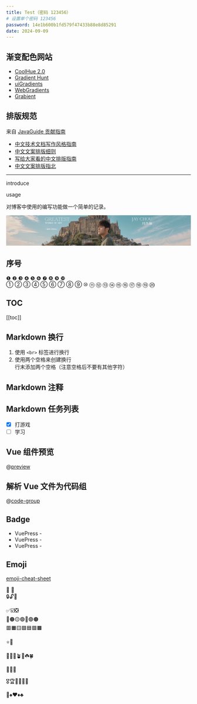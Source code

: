 ```yaml
---
title: Test（密码 123456）
# 设置单个密码 123456
password: 14e1b600b1fd579f47433b88e8d85291
date: 2024-09-09
---
```


## 渐变配色网站

- [CoolHue 2.0](https://webkul.github.io/coolhue/)
- [Gradient Hunt](https://gradienthunt.com/)
- [uiGradients](https://uigradients.com/)
- [WebGradients](https://webgradients.com/)
- [Grabient](https://www.grabient.com/)

## 排版规范 

来自 [JavaGuide 贡献指南](https://javaguide.cn/javaguide/contribution-guideline.html)

- [中文技术文档写作风格指南](https://zh-style-guide.readthedocs.io/zh-cn/latest/)
- [中文文案排版细则](https://dawner.top/posts/chinese-copywriting-rules/)
- [写给大家看的中文排版指南](https://zhuanlan.zhihu.com/p/20506092)
- [中文文案排版指北](https://github.com/sparanoid/chinese-copywriting-guidelines)

---

introduce

usage

对博客中使用的编写功能做一个简单的记录。

![channels4_banner](channels4_banner.jpg)

## 序号
❶ ❷ ❸ ❹ ❺ ❻ ❼ ❽ ❾ ❿   
① ② ③ ④ ⑤ ⑥ ⑦ ⑧ ⑨ ⑩ ⑪ ⑫ ⑬ ⑭ ⑮ ⑯ ⑰ ⑱ ⑲ ⑳ 

## TOC

[[toc]]

## Markdown 换行

1. 使用 `<br>` 标签进行换行
2. 使用两个空格来创建换行  
   行末添加两个空格（注意空格后不要有其他字符）

## Markdown 注释

<!--
这是一段被注释掉的文字
-->

[comment]: (这是一段被注释掉的文字)

[//]: (这是一段被注释掉的文字)

[^_^]: (这是一段被注释掉的文字)

## Markdown 任务列表
- [x] 打游戏
- [ ] 学习

## Vue 组件预览
@[preview](@/.vuepress/components/IconHome.vue)

## 解析 Vue 文件为代码组
@[code-group](@/.vuepress/components/IconHome.vue)

## Badge

- VuePress - <Badge type="tip" text="v2" vertical="top" />
- VuePress - <Badge type="warning" text="v2" vertical="middle" />
- VuePress - <Badge type="danger" text="v2" vertical="bottom" />

## Emoji

[emoji-cheat-sheet](https://www.webfx.com/tools/emoji-cheat-sheet/)

🍇 🍉  
🔒🔓🔗

✅☑️❎  
🔴🟠🟡🟢🔵🟣🟤  
🟥🟧🟨🟩🟦🟪🟫  

⭐🌟

🌻🌼🌱🪴🌿☘️🍀  

🐣🐤🐥

🎖️🏆🏅🥇🥈🥉

🎱♠️♥️♦️♣️